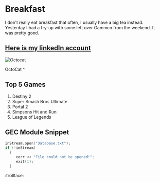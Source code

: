 # Breakfast

I don't really eat breakfast that often, I usually have a big tea instead. Yesterday I had a fry-up with some left over Gammon from the weekend. It was pretty good.

## [Here is my linkedIn account](https://www.linkedin.com/in/georgeshumphreys/)

![Octocat](https://avatars1.githubusercontent.com/u/583231?s=460&u=a59fef2a493e2b67dd13754231daf220c82ba84d&v=4)

OctoCat ^

## Top 5 Games
1. Destiny 2
1. Super Smash Bros Ultimate
1. Portal 2
1. Simpsons Hit and Run
1. League of Legends

## GEC Module Snippet

```cpp
inStream.open("Database.txt");
if (!inStream)
  {
     cerr << "File could not be opened!";
     exit(1);
  }
```

:trollface:
